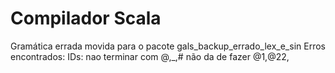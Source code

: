 Compilador Scala
==========
Gramática errada movida para o pacote gals_backup_errado_lex_e_sin
Erros encontrados:
IDs: nao terminar com @,_,#
     não da de fazer @1,@22,